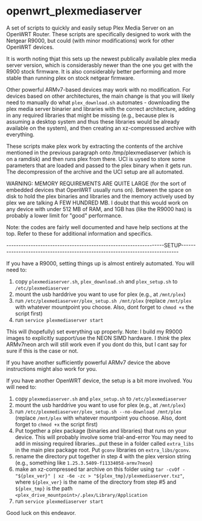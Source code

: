 # openwrt_plexmediaserver
A set of scripts to quickly and easily setup Plex Media Server on an OpenWRT Router. These scripts are specifically designed to work with the Netgear R9000, but could (with minor modifications) work for other OpenWRT devices. 

It is worth noting thjat this sets up the newest publically available plex media server version, which is considerasbly newer than the one you get with the R900 stock firmware. It is also considerably better performing and more stable than running plex on stock netgear firmware.

Other powerful ARMv7-based devices may work with no modification. For devices based on other architectures, the main change is that you will likely need to manually do what `plex_download.sh` automates - downloading the plex media server binarier and libraries with the correct architecture, adding in any required libraries that might be missing (e.g., because plex is assuming a desktop system and thus these libraries would be already available on the system), and then creating an xz-compresssed archive with everything.

These scripts make plex work by extracting the contents of the archive mentioned in the previous paragraph onto /tmp/plexmediaserver (which is on a ramdisk) and then runs plex from there. UCI is uysed to store some parameters that are loaded and passed to the plex binary when it gets run. The decompression of the archive and the UCI setup are all automated.

WARNING: MEMORY REQUIREMENTS ARE QUITE LARGE (for the sort of embedded devices that OpenWRT usually runs on). Between the space on disk to hold the plex binaries and libraries and the memory actively used by plex we are talking A FEW HUNDRED MB. I doubt that this would work on any device with under 512 MB of RAM, and 1GB has (like the R9000 has) is probably a lower limit for "good" performance.

Note: the codes are fairly well documented and have help sections at the top. Refer to these for additional information and specifics.

-----------------------------------------------------------------SETUP-----------------------------------------------------------------------------

If you have a R9000, setting things up is almost entirely automated. You will need to:

1. copy `plexmediaserver.sh`, `plex_download.sh` and `plex_setup.sh` to `/etc/plexmediaserver`
2. mount the usb harddrive you want to use for plex (e.g., at `/mnt/plex`)
3. run `/etc/plexmediaserver/plex_setup.sh /mnt/plex` (replace `/mnt/plex` with whatever mountpoint you choose. Also, dont forget to `chmod +x` the script first)
4. run `service plexmediaserver start`

This will (hopefully) set everything up properly. Note: I build my R9000 images to explicitly support/use the NEON SIMD hardware. I *think* the plex ARMv7neon arch will still work even if you dont do this, but I cant say for sure if this is the case or not.

If you have another sufficiently powerful ARMv7 device the above instructions might also work for you.

If you have another OpenWRT device, the setup is a bit more involved. You will need to:

1. copy `plexmediaserver.sh` and `plex_setup.sh` to `/etc/plexmediaserver`
2. mount the usb harddrive you want to use for plex (e.g., at `/mnt/plex`)
3. run `/etc/plexmediaserver/plex_setup.sh --no-download /mnt/plex` (replace `/mnt/plex` with whatever mountpoint you choose. Also, dont forget to `chmod +x` the script first)
4. Put together a plex package (binaries and libraries) that runs on your device. This will probably involve some trial-and-error You may need to add in missing required libraries...put these in a folder called `extra_libs` in the main plex package root. Put `gconv` libraries on `extra_libs/gconv`.
5. rename the directory put together in step 4 with the plex version string (e.g., something like `1.25.3.5409-f11334058-armv7neon`)
6. make an xz-compressed tar archive on this folder using `tar -cvOf - "${plex_ver}" | xz -6e -zc > "${plex_tmp}/plexmediaserver.txz"`, where `${plex_ver}` is the name of the directory from step #5 and `${plex_tmp}` is the path `<plex_drive_mountpoint>/.plex/Library/Application`
7. run `service plexmediaserver start`

Good luck on this endeavor.
